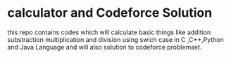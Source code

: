 # calculator and Codeforce Solution
this repo contains codes which will calculate basic things like addition substraction multiplication and division using swich case in C ,C++,Python and Java Language and will also solution to codeforce problemset.

